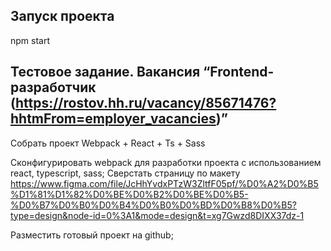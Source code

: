 ## Запуск проекта 

npm start

## Тестовое задание. Вакансия “Frontend-разработчик (https://rostov.hh.ru/vacancy/85671476?hhtmFrom=employer_vacancies)”

Собрать проект Webpack + React + Ts + Sass

Сконфигурировать webpack для разработки проекта с использованием react, typescript, sass;
Сверстать страницу по макету https://www.figma.com/file/JcHhYvdxPTzW3ZltfF05pf/%D0%A2%D0%B5%D1%81%D1%82%D0%BE%D0%B2%D0%BE%D0%B5-%D0%B7%D0%B0%D0%B4%D0%B0%D0%BD%D0%B8%D0%B5?type=design&node-id=0%3A1&mode=design&t=xg7Gwzd8DIXX37dz-1

Разместить готовый проект на github;